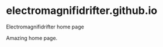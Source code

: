 # electromagnifidrifter.github.io
Electromagnifidrifter home page

Amazing home page.  

  
    
  
      
                
                          
            
          
  
          

  
  
    

        
  

    
    
    

  
  



    
  

  

  
    
  
  


    
    





    
  

  
  
  

  
  


     









  









